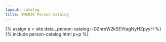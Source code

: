 ```yaml
---
layout: catalog
title: SWERIK Person Catalog
---
```

{% assign p = site.data._person-catalog.i-DZnrxW2kSEVtagNyHZpyyH %}
{% include person-catalog.html p=p %}

